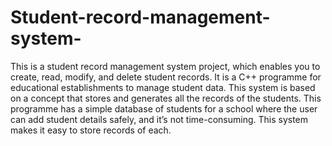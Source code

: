 # Student-record-management-system-
This is a student record management system project, which enables you to create, read, modify, and delete student records. It is a C++ programme for educational establishments to manage student data. This system is based on a concept that stores and generates all the records of the students. This programme has a simple database of students for a school where the user can add student details safely, and it’s not time-consuming. This system makes it easy to store records of each.
